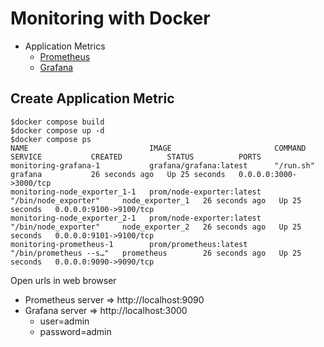 # Monitoring with Docker
* Application Metrics
  * [Prometheus](https://prometheus.io/)
  * [Grafana](https://grafana.com/)

## Create Application Metric
```
$docker compose build
$docker compose up -d
$docker compose ps
NAME                           IMAGE                       COMMAND                  SERVICE           CREATED          STATUS          PORTS
monitoring-grafana-1           grafana/grafana:latest      "/run.sh"                grafana           26 seconds ago   Up 25 seconds   0.0.0.0:3000->3000/tcp
monitoring-node_exporter_1-1   prom/node-exporter:latest   "/bin/node_exporter"     node_exporter_1   26 seconds ago   Up 25 seconds   0.0.0.0:9100->9100/tcp
monitoring-node_exporter_2-1   prom/node-exporter:latest   "/bin/node_exporter"     node_exporter_2   26 seconds ago   Up 25 seconds   0.0.0.0:9101->9100/tcp
monitoring-prometheus-1        prom/prometheus:latest      "/bin/prometheus --s…"   prometheus        26 seconds ago   Up 25 seconds   0.0.0.0:9090->9090/tcp
```

Open urls in web browser
* Prometheus server => http://localhost:9090
* Grafana server => http://localhost:3000
  * user=admin
  * password=admin